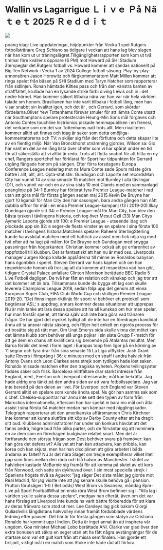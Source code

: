 # Wallin vs Lagarrigue Ｌｉｖｅ Ｐå Ｎäｔｅｔ 2025 Ｒｅｄｄｉｔ  
  
  
[![](https://i.imgur.com/qSNzIqt.png)](https://movie.rssnews.media/MmtxqryI.php)  
  
 poäng idag: Live uppdateringar, höjdpunkter från Vecka 1 spel.Rutgers fotbollstränare Greg Schiano sa tidigare i veckan att hans lag blev slagen när han kom ut ur träningslägret.Tillgänglighetsrapporten som kom ut två timmar före kvällens öppnare (6 PM) mot Howard på SHI Stadium återspeglar det.Rutgers fotboll vs.
Howard kommer att sändas nationellt på Big Ten Network i Vecka 1 av 2024 College fotboll säsong.
Play-by-play-annonsören Jason Horowitz och färgkommentatorn Matt Millen kommer att ringa spelet från båsen på SHI Stadium med Taryn Hatcher som rapporterar från sidlinjen.
Ronan hämtade Kilties pass och från den vänstra kanten av strafffältet, krullade han en lysande strike förbi diving Lewis och in i det nedre hörnet.
Han kommer säkert tillbaka nära var han var när hela världen talade om honom.
Brasilianen har inte varit tillbaka i  fotboll lång, men han visar snabbt sin kvalitet igen, och det är , och Gerrard, som skördar fördelarna.Oliver Yew Tottenhams försvar smuler för att lämna Conte utsatt när Southamptons spelare protesterade Heung-Min Sons mål förgäves och Antonio Contes touchline histrionics piskade hemmapubliken i en frenesi, det verkade som om det var Tottenhams natt trots allt.
Men rivaliteten kommer alltid att finnas och idag är saker som detta omöjliga-kommentatorerna och TV: n skiljer sig från det förflutna och detta skapar lite av en fientlig miljö.
När Van Bronckhorst utnämning gjordes, Wilson sa: Gio har varit en del av en lång lista över chefer som vi har spårat under en tid för att säkerställa att vi alltid är redo.
Trots att flytta snabbt för att hitta en ny chef, Rangers sportchef har förklarat för  Sport hur tidpunkten för Gerrard utgång fångade honom på sängen.
Efter förra torsdagens Europa Conference League nederlag mot ns Mura Conte sade Spurs måste göra bättre i allt, allt, allt.
Opta-statistik: Gundogan och Laporte set recordsMan City har vunnit 14 av sina senaste 15 matcher mot Burnley i alla tävlingar (D1), och vunnit var och en av sina sista 10 mot Clarets med en sammanlagd poänglinje på 34-1.Burnley har förlorat fyra Premier League-matcher i rad utan att göra mål för första gången sedan maj 2015.Kevin De Bruyne har gjort 10 ligamål för Man City den här säsongen, bara andra gången han nått dubbla siffror för mål i en enda Premier League-kampanj (13 i 2019-20).Ilkay Gundogan gjorde sitt 34: e Premier League-mål för Man City, han blev den bästa tysken i tävlingens historia, och tog över Mesut Ozil (33).Man Citys Aymeric Laporte gjorde sitt 100: e Premier League - utseende idag och plockade upp sin 82: e seger-de flesta vinster av en spelare i sina första 100 matcher i tävlingens historia.Matchens spelare: Raheem SterlingSterling kunde ha avslutat matchen med ett hattrick av assist men fick nöja sig med två efter att ha lagt på målen för De Bruyne och Gundogan med snygga passningar från högerkanten.
Christian kommer också att ge erfarenhet av toppfotboll till klubben.
Det är fantastiskt att han nu är med oss.
Liverpools manager Jurgen Klopp kallade applåderna till minne av Ronaldos babyson hans ögonblick i spelet.
Steven Gerrard var hans kapten och om han respekterade honom då tror jag att du kommer att respektera vad han gör, tidigare Crystal Palace anfallare Clinton Morrison berättade BBC Radio 5 Live Fotboll dagligen.
De två har fått en relation och vänskap och jag tror att det kommer att bli bra.
Tillsammans kunde de bygga ett lag som skulle leverera Champions League 2019, sedan följa upp det genom att vinna European Super Club, FIFA Club World Cup och slutligen Premier League 2019-20.
"Det finns ingen riktlinje för sport: vi behöver ett protokoll som begränsar ASL: s uppdrag, annars kommer dessa situationer att upprepas.
Nu är min tanke att lära dessa spelare att ha all kunskap om hur man spelar, hur man förstår spelet, att tänka själv och inte bara göra vad tränaren frågar.
De har gjort det mycket tydligt att de inte har en föredragen kandidat ännu att ta ansvar nästa säsong, och följer helt enkelt en rigorös process för att bosätta sig på rätt man.
Om Unai Emerys sida skulle vinna det mötet kan det lämna  klubb som behöver slå unga pojkar i sin sista Grupp F-match för att ge dem en chans att kvalificera sig beroende på Atalantas resultat.
Men Barca förblir det mest i form laget i Europas topp fem ligor på en körning av 11 segrar och fyra drar från sina senaste 15 La Liga utflykter.
Josh Grant satte Rovers i försprång i 36: e minuten med en straff i andra halvlek från Antony Evans och Leon Clarkes sena strejk som tydligen hade löst saken.
Ronaldo missade matchen efter den tragiska nyheten.
Pojkens tvillingsyster föddes säker och frisk.
Barcelona mittfältare  drar starkt intresse från England, med , Everton och Liverpool intresserade, mål kan bekräfta.
Jag hade aldrig ens tänkt på den andra sidan av att vara fotbollsspelare.
Jag var inte beredd på den delen av livet.
För Liverpool och England var Steven Gerrard alltid en spelare som kunde ändra spel.
Nu gör han samma sak som  s chef.
Chelsea-supportrar har ännu inte sett den typen av form från Marockos internationella, eftersom han har spelat in bara nio mål och åtta assist i sina första 54 matcher medan han kämpar med nigglingskador.
Telegraph rapporterar att den amerikanska affärsmannen Chris Kirchner inte kommer att kunna slutföra sitt köp av Derby County efter att ha dragit sitt bud.
Klubbens administratörer har under sin konkurs hävdat att det fanns andra, högre bud från olika parter, och de förväntar sig att nominera en av dem som en föredragen budgivare relativt snart.
Men det är fortfarande den största frågan som Dest behöver svara på framöver: kan han göra det defensivt? Alla vet att han kan attackera, kan dribbla, kan korsa och kan skjuta, men har han disciplinen att göra arbetet i båda ändarna av fältet?
Nu är det nära Slaget om tredje exemplifierar vilket litet gap som finns mellan den röda och  blå halvor av Manchester.
I slutet av halvleken kastade McBurnie sig framåt för att komma på slutet av ett kors från Norwood, och satte sin dykhuvud över.
I sin mest speciella strejk i Spaniens högsta nivå sa Aguero: "jag säger Det sista målet jag gjorde mot Real Madrid, för jag visste inte att jag senare skulle behöva gå i pension.
Prutton förutsäger: 1-0 ( Bet odds) West Brom vs Swansea, måndag 8pm-Live på  Sport FootballWhat en enda röra West Brom befinner sig i.
"Alla lag i världen skulle sakna dessa spelare", medgav han efteråt, även om det var hans förslag att Liverpool inte kunde ha varit bättre förberedda för att klara av deras frånvaro som stod ut mer.
Lee Carsleys lag gick bakom Giorgi Guliashvilis långdistans halvvolley innan framåt fördubblade värdens ledning efter pausen.
Det här är för första gången som statyn av Cristiano Ronaldo har kommit upp i Indien.
Detta är inget annat än att inspirera vår ungdom, Goa minister Michael Lobo berättade&nbsp;ANI.
Clarke var glad över den extra bonusen att säkra en seger utan att ha fått några avstängningar för de startare som var ett gult kort från att missa semifinalen.
Han gjorde ett briljant, viktigt mål i en match som Stoke inte hade råd att förlora.